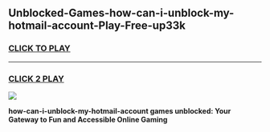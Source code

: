 
## Unblocked-Games-how-can-i-unblock-my-hotmail-account-Play-Free-up33k
<h3>
<a href="https://premium76.site?title=how-can-i-unblock-my-hotmail-account&ref=12A">CLICK TO PLAY</a></h3>
<hr>

<h3>
<a href="https://premium76.site?title=how-can-i-unblock-my-hotmail-account&ref=12A">CLICK 2 PLAY</a>
  
</h3>

<a href="https://premium76.site?title=how-can-i-unblock-my-hotmail-account&ref=12A"><img src="https://clearcache.store/games.png"></a>


**how-can-i-unblock-my-hotmail-account games unblocked: Your Gateway to Fun and Accessible Online Gaming**

